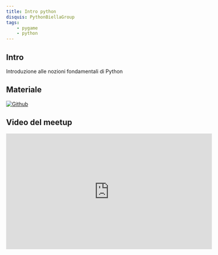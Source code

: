 ```yaml
---
title: Intro python
disquis: PythonBiellaGroup
tags:
    - pygame
    - python
---
```


## Intro

Introduzione alle nozioni fondamentali di Python

## Materiale

[![Github](https://img.shields.io/badge/GitHub-181717.svg?style=for-the-badge&logo=GitHub&logoColor=white)](https://github.com/PythonBiellaGroup/LearningPythonWithGames)

## Video del meetup

<iframe width="560" height="315" src="https://www.youtube.com/embed/zjXXappgQak?si=_UvmN8erZt3DyxNM" title="YouTube video player" frameborder="0" allow="accelerometer; autoplay; clipboard-write; encrypted-media; gyroscope; picture-in-picture; web-share" allowfullscreen></iframe>